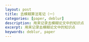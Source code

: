 ```yaml
---
layout: post
title: 去模糊算法笔记（一）
categories: [paper, deblur]
description: 用来记录去模糊论文中的知识点
excerpt: 用来记录去模糊论文中的知识点
keywords: deblur, paper
---
```

